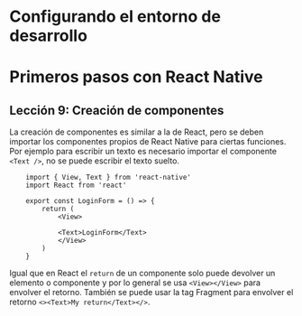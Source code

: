# Configurando el entorno de desarrollo

# Primeros pasos con React Native

## Lección 9: Creación de componentes

La creación de componentes es similar a la de React, pero se deben importar los componentes propios de React Native para ciertas funciones. Por ejemplo para escribir un texto es necesario importar el componente `<Text />`, no se puede escribir el texto suelto.

```
    import { View, Text } from 'react-native'
    import React from 'react'

    export const LoginForm = () => {
        return (
            <View>

            <Text>LoginForm</Text>
            </View>
        )
    }

```

Igual que en React el `return` de un componente solo puede devolver un elemento o componente y por lo general se usa `<View></View>` para envolver el retorno. También se puede usar la tag Fragment para envolver el retorno `<><Text>My return</Text></>`.
